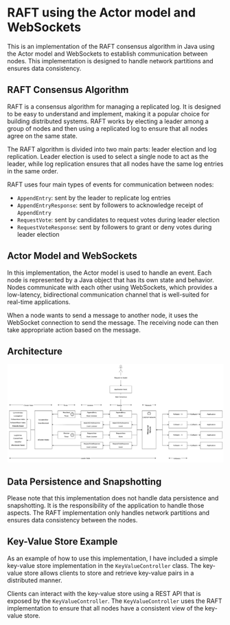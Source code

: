 # RAFT using the Actor model and WebSockets

This is an implementation of the RAFT consensus algorithm in Java using the Actor model and WebSockets to establish communication between nodes. This implementation is designed to handle network partitions and ensures data consistency.

## RAFT Consensus Algorithm

RAFT is a consensus algorithm for managing a replicated log. It is designed to be easy to understand and implement, making it a popular choice for building distributed systems. RAFT works by electing a leader among a group of nodes and then using a replicated log to ensure that all nodes agree on the same state.

The RAFT algorithm is divided into two main parts: leader election and log replication. Leader election is used to select a single node to act as the leader, while log replication ensures that all nodes have the same log entries in the same order.

RAFT uses four main types of events for communication between nodes:

- `AppendEntry`: sent by the leader to replicate log entries
- `AppendEntryResponse`: sent by followers to acknowledge receipt of `AppendEntry`
- `RequestVote`: sent by candidates to request votes during leader election
- `RequestVoteResponse`: sent by followers to grant or deny votes during leader election

## Actor Model and WebSockets

In this implementation, the Actor model is used to handle an event. Each node is represented by a Java object that has its own state and behavior. Nodes communicate with each other using WebSockets, which provides a low-latency, bidirectional communication channel that is well-suited for real-time applications.

When a node wants to send a message to another node, it uses the WebSocket connection to send the message. The receiving node can then take appropriate action based on the message.

## Architecture

![architecture.png](architecture.png)

## Data Persistence and Snapshotting

Please note that this implementation does not handle data persistence and snapshotting. It is the responsibility of the application to handle those aspects. The RAFT implementation only handles network partitions and ensures data consistency between the nodes.

## Key-Value Store Example

As an example of how to use this implementation, I have included a simple key-value store implementation in the `KeyValueController` class. The key-value store allows clients to store and retrieve key-value pairs in a distributed manner.

Clients can interact with the key-value store using a REST API that is exposed by the `KeyValueController`. The `KeyValueController` uses the RAFT implementation to ensure that all nodes have a consistent view of the key-value store.
